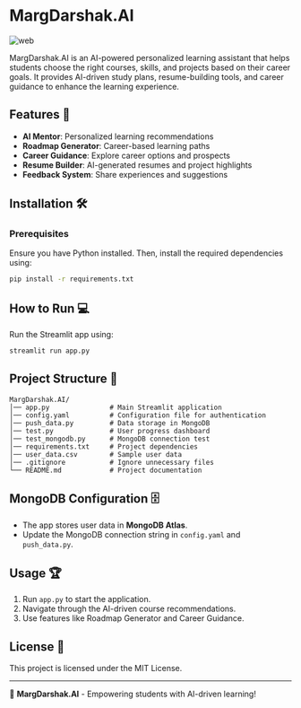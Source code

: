 # MargDarshak.AI

![web](https://github.com/user-attachments/assets/889e7081-e08e-430e-8c2f-b6ef5738d47f)


MargDarshak.AI is an AI-powered personalized learning assistant that helps students choose the right courses, skills, and projects based on their career goals. It provides AI-driven study plans, resume-building tools, and career guidance to enhance the learning experience.

## Features 🚀
- **AI Mentor**: Personalized learning recommendations
- **Roadmap Generator**: Career-based learning paths
- **Career Guidance**: Explore career options and prospects
- **Resume Builder**: AI-generated resumes and project highlights
- **Feedback System**: Share experiences and suggestions

## Installation 🛠️
### **Prerequisites**
Ensure you have Python installed. Then, install the required dependencies using:
```bash
pip install -r requirements.txt
```

## How to Run 💻
Run the Streamlit app using:
```bash
streamlit run app.py
```

## Project Structure 📂
```
MargDarshak.AI/
│── app.py               # Main Streamlit application
│── config.yaml          # Configuration file for authentication
│── push_data.py         # Data storage in MongoDB
│── test.py              # User progress dashboard
│── test_mongodb.py      # MongoDB connection test
│── requirements.txt     # Project dependencies
│── user_data.csv        # Sample user data
│── .gitignore           # Ignore unnecessary files
└── README.md            # Project documentation
```

## MongoDB Configuration 🗄️
- The app stores user data in **MongoDB Atlas**.
- Update the MongoDB connection string in `config.yaml` and `push_data.py`.

## Usage 🏆
1. Run `app.py` to start the application.
2. Navigate through the AI-driven course recommendations.
3. Use features like Roadmap Generator and Career Guidance.

## License 📜
This project is licensed under the MIT License.

---
🚀 **MargDarshak.AI** - Empowering students with AI-driven learning!

